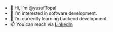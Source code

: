 - 👋 Hi, I’m @yusufTopal
- 👀 I’m interested in software development.
- 🌱 I’m currently learning backend development.
- 📫 You can reach via [LinkedIn](https://www.linkedin.com/in/yusuf-topal)

<!---
yusufTopal/yusufTopal is a ✨ special ✨ repository because its `README.md` (this file) appears on your GitHub profile.
You can click the Preview link to take a look at your changes.
--->
